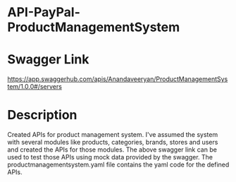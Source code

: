 # API-PayPal-ProductManagementSystem
# Swagger Link  
  https://app.swaggerhub.com/apis/Anandaveeryan/ProductManagementSystem/1.0.0#/servers
# Description
 Created APIs for product management system. I've assumed the system with several modules like products, categories, brands, stores and users and created the APIs for those modules. The above swagger link can be used to test those APIs using mock data provided by the swagger. The productmanagementsystem.yaml file contains the yaml code for the defined APIs.
